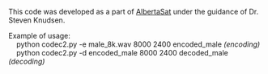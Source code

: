 This code was developed as a part of [AlbertaSat](https://albertasat.ca/) under the guidance of Dr. Steven Knudsen.

Example of usage:<br>
&nbsp;&nbsp;&nbsp;&nbsp;python codec2.py -e male_8k.wav 8000 2400 encoded_male <em>(encoding)</em><br>
&nbsp;&nbsp;&nbsp;&nbsp;python codec2.py -d encoded_male 8000 2400 decoded_male <em>(decoding)</em><br>
